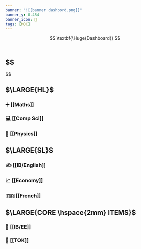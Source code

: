 ```yaml
---
banner: "![[banner dashbord.png]]"
banner_y: 0.484
banner_icon: 📝
tags: [MOC]
---
```

$$
\textbf{\Huge{Dashboard}}
$$
<br/>

$$
-
$$


$\LARGE{HL}$
-
### ➗ [[Maths]]
### 💻 [[Comp Sci]]
### 🔭 [[Physics]]

$\LARGE{SL}$
-
### ✍️ [[IB/English]]
### 📈 [[Economy]]
### 🇫🇷 [[French]]


$\LARGE{CORE \hspace{2mm} ITEMS}$
-
### 📑 [[IB/EE]]
### 🧠 [[TOK]]

